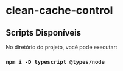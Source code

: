 # clean-cache-control

## Scripts Disponíveis

No diretório do projeto, você pode executar:

### `npm i -D typescript @types/node`